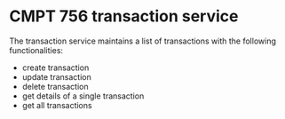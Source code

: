 # CMPT 756 transaction service

The transaction service maintains a list of transactions with the following functionalities:
- create transaction
- update transaction
- delete transaction
- get details of a single transaction
- get all transactions
